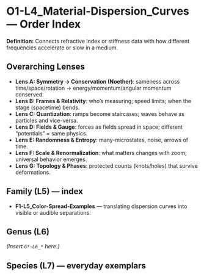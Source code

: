 # O1-L4_Material-Dispersion_Curves — Order Index
**Definition:** Connects refractive index or stiffness data with how different frequencies accelerate or slow in a medium.

## Overarching Lenses

- **Lens A: Symmetry -> Conservation (Noether)**: sameness across time/space/rotation → energy/momentum/angular momentum conserved.
- **Lens B: Frames & Relativity**: who’s measuring; speed limits; when the stage (spacetime) bends.
- **Lens C: Quantization**: ramps become staircases; waves behave as particles and vice-versa.
- **Lens D: Fields & Gauge**: forces as fields spread in space; different “potentials” = same physics.
- **Lens E: Randomness & Entropy**: many-microstates, noise, arrows of time.
- **Lens F: Scale & Renormalization**: what matters changes with zoom; universal behavior emerges.
- **Lens G: Topology & Phases**: protected counts (knots/holes) that survive deformations.

## Family (L5) — index
- **F1-L5_Color-Spread-Examples** — translating dispersion curves into visible or audible separations.

## Genus (L6)
_(Insert `G*-L6_*` here.)_
## Species (L7) — everyday exemplars
